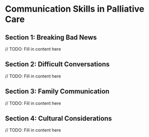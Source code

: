 # Communication Skills in Palliative Care

## Section 1: Breaking Bad News
// TODO: Fill in content here

## Section 2: Difficult Conversations
// TODO: Fill in content here

## Section 3: Family Communication
// TODO: Fill in content here

## Section 4: Cultural Considerations
// TODO: Fill in content here
